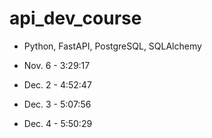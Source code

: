 # api_dev_course

- Python, FastAPI, PostgreSQL, SQLAlchemy

- Nov. 6 - 3:29:17
- Dec. 2 - 4:52:47
- Dec. 3 - 5:07:56
- Dec. 4 - 5:50:29